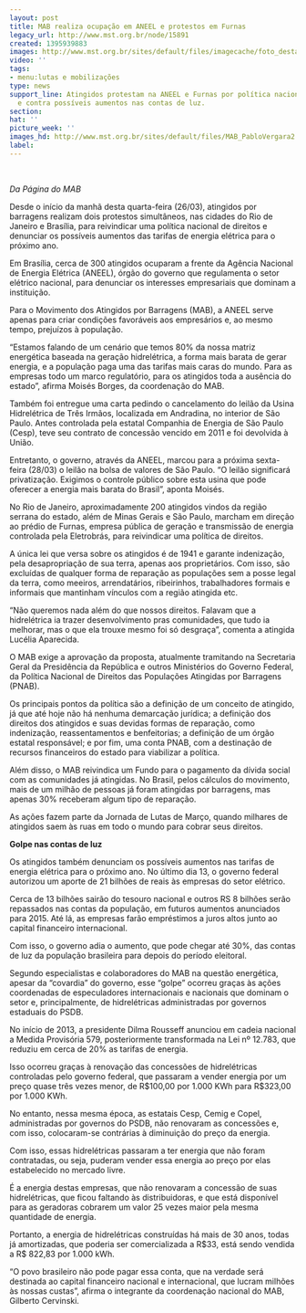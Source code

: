 ```yaml
---
layout: post
title: MAB realiza ocupação em ANEEL e protestos em Furnas
legacy_url: http://www.mst.org.br/node/15891
created: 1395939883
images: http://www.mst.org.br/sites/default/files/imagecache/foto_destaque/MAB_PabloVergara2.jpg
video: ''
tags:
- menu:lutas e mobilizações
type: news
support_line: Atingidos protestam na ANEEL e Furnas por política nacional de direitos
  e contra possíveis aumentos nas contas de luz.
section: 
hat: ''
picture_week: ''
images_hd: http://www.mst.org.br/sites/default/files/MAB_PabloVergara2.jpg
label: 
---
```

<p>&nbsp;</p><p><em>Da Página do MAB</em></p><p>Desde o início da manhã desta quarta-feira (26/03), atingidos por barragens realizam dois protestos simultâneos, nas cidades do Rio de Janeiro e Brasília, para reivindicar uma política nacional de direitos e denunciar os possíveis aumentos das tarifas de energia elétrica para o próximo ano.</p><p>Em Brasília, cerca de 300 atingidos ocuparam a frente da Agência Nacional de Energia Elétrica (ANEEL), órgão do governo que regulamenta o setor elétrico nacional, para denunciar os interesses empresariais que dominam a instituição.</p><p>Para o Movimento dos Atingidos por Barragens (MAB), a ANEEL serve apenas para criar condições favoráveis aos empresários e, ao mesmo tempo, prejuízos à população.</p><p>“Estamos falando de um cenário que temos 80% da nossa matriz energética baseada na geração hidrelétrica, a forma mais barata de gerar energia, e a população paga uma das tarifas mais caras do mundo. Para as empresas todo um marco regulatório, para os atingidos toda a ausência do estado”, afirma Moisés Borges, da coordenação do MAB.</p><p>Também foi entregue uma carta pedindo o cancelamento do leilão da Usina Hidrelétrica de Três Irmãos, localizada em Andradina, no interior de São Paulo. Antes controlada pela estatal Companhia de Energia de São Paulo (Cesp), teve seu contrato de concessão vencido em 2011 e foi devolvida à União.</p><p>Entretanto, o governo, através da ANEEL, marcou para a próxima sexta-feira (28/03) o leilão na bolsa de valores de São Paulo. “O leilão significará privatização. Exigimos o controle público sobre esta usina que pode oferecer a energia mais barata do Brasil”, aponta Moisés.</p><p>No Rio de Janeiro, aproximadamente 200 atingidos vindos da região serrana do estado, além de Minas Gerais e São Paulo, marcham em direção ao prédio de Furnas, empresa pública de geração e transmissão de energia controlada pela Eletrobrás, para reivindicar uma política de direitos.</p><p>A única lei que versa sobre os atingidos é de 1941 e garante indenização, pela desapropriação de sua terra, apenas aos proprietários. Com isso, são excluídas de qualquer forma de reparação as populações sem a posse legal da terra, como meeiros, arrendatários, ribeirinhos, trabalhadores formais e informais que mantinham vínculos com a região atingida etc.</p><p>“Não queremos nada além do que nossos direitos. Falavam que a hidrelétrica ia trazer desenvolvimento pras comunidades, que tudo ia melhorar, mas o que ela trouxe mesmo foi só desgraça”, comenta a atingida Lucélia Aparecida.</p><p>O MAB exige a aprovação da proposta, atualmente tramitando na Secretaria Geral da Presidência da República e outros Ministérios do Governo Federal, da Política Nacional de Direitos das Populações Atingidas por Barragens (PNAB).</p><p>Os principais pontos da política são a definição de um conceito de atingido, já que até hoje não há nenhuma demarcação jurídica; a definição dos direitos dos atingidos e suas devidas formas de reparação, como indenização, reassentamentos e benfeitorias; a definição de um órgão estatal responsável; e por fim, uma conta PNAB, com a destinação de recursos financeiros do estado para viabilizar a política.</p><p>Além disso, o MAB reivindica um Fundo para o pagamento da dívida social com as comunidades já atingidas. No Brasil, pelos cálculos do movimento, mais de um milhão de pessoas já foram atingidas por barragens, mas apenas 30% receberam algum tipo de reparação.</p><p>As ações fazem parte da Jornada de Lutas de Março, quando milhares de atingidos saem às ruas em todo o mundo para cobrar seus direitos.</p><p><strong>Golpe nas contas de luz</strong></p><p>Os atingidos também denunciam os possíveis aumentos nas tarifas de energia elétrica para o próximo ano. No último dia 13, o governo federal autorizou um aporte de 21 bilhões de reais às empresas do setor elétrico.</p><p>Cerca de 13 bilhões sairão do tesouro nacional e outros RS 8 bilhões serão repassados nas contas da população, em futuros aumentos anunciados para 2015. Até lá, as empresas farão empréstimos a juros altos junto ao capital financeiro internacional.</p><p>Com isso, o governo adia o aumento, que pode chegar até 30%, das contas de luz da população brasileira para depois do período eleitoral.</p><p>Segundo especialistas e colaboradores do MAB na questão energética, apesar da “covardia” do governo, esse “golpe” ocorreu graças às ações coordenadas de especuladores internacionais e nacionais que dominam o setor e, principalmente, de hidrelétricas administradas por governos estaduais do PSDB.</p><p>No início de 2013, a presidente Dilma Rousseff anunciou em cadeia nacional a Medida Provisória 579, posteriormente transformada na Lei nº 12.783, que reduziu em cerca de 20% as tarifas de energia.</p><p>Isso ocorreu graças à renovação das concessões de hidrelétricas controladas pelo governo federal, que passaram a vender energia por um preço quase três vezes menor, de R$100,00 por 1.000 KWh para R$323,00 por 1.000 KWh.</p><p>No entanto, nessa mesma época, as estatais Cesp, Cemig e Copel, administradas por governos do PSDB, não renovaram as concessões e, com isso, colocaram-se contrárias à diminuição do preço da energia.</p><p>Com isso, essas hidrelétricas passaram a ter energia que não foram contratadas, ou seja, puderam vender essa energia ao preço por elas estabelecido no mercado livre.</p><p>É a energia destas empresas, que não renovaram a concessão de suas hidrelétricas, que ficou faltando às distribuidoras, e que está disponível para as geradoras cobrarem um valor 25 vezes maior pela mesma quantidade de energia.</p><p>Portanto, a energia de hidrelétricas construídas há mais de 30 anos, todas já amortizadas, que poderia ser comercializada a R$33, está sendo vendida a R$ 822,83 por 1.000 kWh.</p><p>“O povo brasileiro não pode pagar essa conta, que na verdade será destinada ao capital financeiro nacional e internacional, que lucram milhões às nossas custas”, afirma o integrante da coordenação nacional do MAB, Gilberto Cervinski.</p><div>&nbsp;</div>
